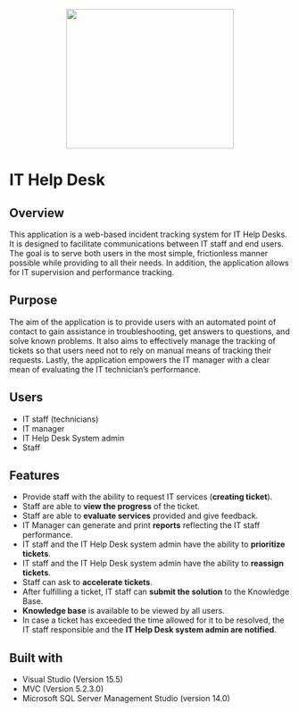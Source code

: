 <p align="center">
  <img width="300" height="250" src="https://user-images.githubusercontent.com/35934873/36735204-aae9bb96-1be6-11e8-95c7-b9458ba56df8.png">

# IT Help Desk

## Overview
 This application is a web-based incident tracking system for IT Help Desks. It is designed to facilitate communications between IT staff and end users. The goal is to serve both users in the most simple, frictionless manner possible while providing to all their needs. In addition, the application allows for IT supervision and performance tracking.
 
  ## Purpose 
The aim of the application is to provide users with an automated point of contact to gain assistance in troubleshooting, get answers to questions, and solve known problems. It also aims to effectively manage the tracking of tickets so that users need not to rely on manual means of tracking their requests. Lastly, the application empowers the IT manager with a clear mean of evaluating the IT technician’s performance.

 ## Users
 * IT staff (technicians)  
 * IT manager
 * IT Help Desk System admin
 * Staff

## Features
- Provide staff with the ability to request IT services (**creating ticket**).
- Staff are able to **view the progress** of the ticket.
- Staff are able to **evaluate services** provided and give feedback.
- IT Manager can generate and print **reports** reflecting the IT staff performance.
- IT staff and the IT Help Desk system admin have the ability to **prioritize tickets**.
- IT staff and the IT Help Desk system admin have the ability to **reassign tickets**.
- Staff can ask to **accelerate tickets**. 
- After fulfilling a ticket, IT staff can **submit the solution** to the Knowledge Base.
- **Knowledge base** is available to be viewed by all users.
- In case a ticket has exceeded the time allowed for it to be resolved, the IT staff responsible and the **IT Help Desk system admin are  notified**.

## Built with
-	Visual Studio (Version 15.5)
-	MVC (Version 5.2.3.0)
-	Microsoft SQL Server Management Studio (version 14.0)  
